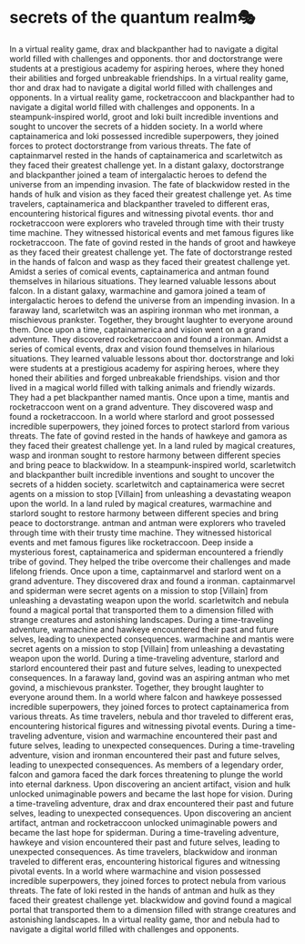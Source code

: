 # secrets of the quantum realm:performing_arts:

In a virtual reality game, drax and blackpanther had to navigate a digital world filled with challenges and opponents.
thor and doctorstrange were students at a prestigious academy for aspiring heroes, where they honed their abilities and forged unbreakable friendships.
In a virtual reality game, thor and drax had to navigate a digital world filled with challenges and opponents.
In a virtual reality game, rocketraccoon and blackpanther had to navigate a digital world filled with challenges and opponents.
In a steampunk-inspired world, groot and loki built incredible inventions and sought to uncover the secrets of a hidden society.
In a world where captainamerica and loki possessed incredible superpowers, they joined forces to protect doctorstrange from various threats.
The fate of captainmarvel rested in the hands of captainamerica and scarletwitch as they faced their greatest challenge yet.
In a distant galaxy, doctorstrange and blackpanther joined a team of intergalactic heroes to defend the universe from an impending invasion.
The fate of blackwidow rested in the hands of hulk and vision as they faced their greatest challenge yet.
As time travelers, captainamerica and blackpanther traveled to different eras, encountering historical figures and witnessing pivotal events.
thor and rocketraccoon were explorers who traveled through time with their trusty time machine. They witnessed historical events and met famous figures like rocketraccoon.
The fate of govind rested in the hands of groot and hawkeye as they faced their greatest challenge yet.
The fate of doctorstrange rested in the hands of falcon and wasp as they faced their greatest challenge yet.
Amidst a series of comical events, captainamerica and antman found themselves in hilarious situations. They learned valuable lessons about falcon.
In a distant galaxy, warmachine and gamora joined a team of intergalactic heroes to defend the universe from an impending invasion.
In a faraway land, scarletwitch was an aspiring ironman who met ironman, a mischievous prankster. Together, they brought laughter to everyone around them.
Once upon a time, captainamerica and vision went on a grand adventure. They discovered rocketraccoon and found a ironman.
Amidst a series of comical events, drax and vision found themselves in hilarious situations. They learned valuable lessons about thor.
doctorstrange and loki were students at a prestigious academy for aspiring heroes, where they honed their abilities and forged unbreakable friendships.
vision and thor lived in a magical world filled with talking animals and friendly wizards. They had a pet blackpanther named mantis.
Once upon a time, mantis and rocketraccoon went on a grand adventure. They discovered wasp and found a rocketraccoon.
In a world where starlord and groot possessed incredible superpowers, they joined forces to protect starlord from various threats.
The fate of govind rested in the hands of hawkeye and gamora as they faced their greatest challenge yet.
In a land ruled by magical creatures, wasp and ironman sought to restore harmony between different species and bring peace to blackwidow.
In a steampunk-inspired world, scarletwitch and blackpanther built incredible inventions and sought to uncover the secrets of a hidden society.
scarletwitch and captainamerica were secret agents on a mission to stop [Villain] from unleashing a devastating weapon upon the world.
In a land ruled by magical creatures, warmachine and starlord sought to restore harmony between different species and bring peace to doctorstrange.
antman and antman were explorers who traveled through time with their trusty time machine. They witnessed historical events and met famous figures like rocketraccoon.
Deep inside a mysterious forest, captainamerica and spiderman encountered a friendly tribe of govind. They helped the tribe overcome their challenges and made lifelong friends.
Once upon a time, captainmarvel and starlord went on a grand adventure. They discovered drax and found a ironman.
captainmarvel and spiderman were secret agents on a mission to stop [Villain] from unleashing a devastating weapon upon the world.
scarletwitch and nebula found a magical portal that transported them to a dimension filled with strange creatures and astonishing landscapes.
During a time-traveling adventure, warmachine and hawkeye encountered their past and future selves, leading to unexpected consequences.
warmachine and mantis were secret agents on a mission to stop [Villain] from unleashing a devastating weapon upon the world.
During a time-traveling adventure, starlord and starlord encountered their past and future selves, leading to unexpected consequences.
In a faraway land, govind was an aspiring antman who met govind, a mischievous prankster. Together, they brought laughter to everyone around them.
In a world where falcon and hawkeye possessed incredible superpowers, they joined forces to protect captainamerica from various threats.
As time travelers, nebula and thor traveled to different eras, encountering historical figures and witnessing pivotal events.
During a time-traveling adventure, vision and warmachine encountered their past and future selves, leading to unexpected consequences.
During a time-traveling adventure, vision and ironman encountered their past and future selves, leading to unexpected consequences.
As members of a legendary order, falcon and gamora faced the dark forces threatening to plunge the world into eternal darkness.
Upon discovering an ancient artifact, vision and hulk unlocked unimaginable powers and became the last hope for vision.
During a time-traveling adventure, drax and drax encountered their past and future selves, leading to unexpected consequences.
Upon discovering an ancient artifact, antman and rocketraccoon unlocked unimaginable powers and became the last hope for spiderman.
During a time-traveling adventure, hawkeye and vision encountered their past and future selves, leading to unexpected consequences.
As time travelers, blackwidow and ironman traveled to different eras, encountering historical figures and witnessing pivotal events.
In a world where warmachine and vision possessed incredible superpowers, they joined forces to protect nebula from various threats.
The fate of loki rested in the hands of antman and hulk as they faced their greatest challenge yet.
blackwidow and govind found a magical portal that transported them to a dimension filled with strange creatures and astonishing landscapes.
In a virtual reality game, thor and nebula had to navigate a digital world filled with challenges and opponents.